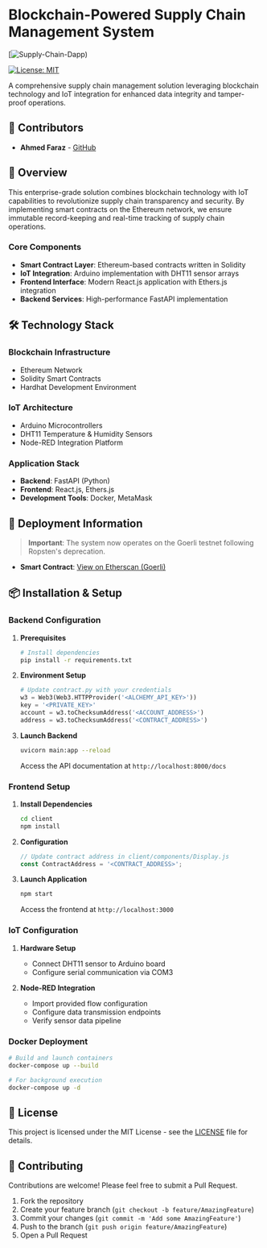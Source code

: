 # Blockchain-Powered Supply Chain Management System

[![Supply-Chain-Dapp](https://res.cloudinary.com/dqfubcyuh/image/upload/v1727890961/Home_rjofjb.png))

[![License: MIT](https://img.shields.io/badge/License-MIT-blue.svg)](https://opensource.org/licenses/MIT)

A comprehensive supply chain management solution leveraging blockchain technology and IoT integration for enhanced data integrity and tamper-proof operations.

## 👥 Contributors
- **Ahmed Faraz** - [GitHub](https://github.com/ahmed00faraz)

## 🎯 Overview

This enterprise-grade solution combines blockchain technology with IoT capabilities to revolutionize supply chain transparency and security. By implementing smart contracts on the Ethereum network, we ensure immutable record-keeping and real-time tracking of supply chain operations.

### Core Components

- **Smart Contract Layer**: Ethereum-based contracts written in Solidity
- **IoT Integration**: Arduino implementation with DHT11 sensor arrays
- **Frontend Interface**: Modern React.js application with Ethers.js integration
- **Backend Services**: High-performance FastAPI implementation

## 🛠 Technology Stack

### Blockchain Infrastructure
- Ethereum Network
- Solidity Smart Contracts
- Hardhat Development Environment

### IoT Architecture
- Arduino Microcontrollers
- DHT11 Temperature & Humidity Sensors
- Node-RED Integration Platform

### Application Stack
- **Backend**: FastAPI (Python)
- **Frontend**: React.js, Ethers.js
- **Development Tools**: Docker, MetaMask

## 🚀 Deployment Information

> **Important**: The system now operates on the Goerli testnet following Ropsten's deprecation.

- **Smart Contract**: [View on Etherscan (Goerli)](https://goerli.etherscan.io/address/0xE4b876ed393E19FbD18eC99118647BcbFE5300F3#code)

## 📦 Installation & Setup

### Backend Configuration

1. **Prerequisites**
   ```bash
   # Install dependencies
   pip install -r requirements.txt
   ```

2. **Environment Setup**
   ```python
   # Update contract.py with your credentials
   w3 = Web3(Web3.HTTPProvider('<ALCHEMY_API_KEY>'))
   key = '<PRIVATE_KEY>'
   account = w3.toChecksumAddress('<ACCOUNT_ADDRESS>')
   address = w3.toChecksumAddress('<CONTRACT_ADDRESS>')
   ```

3. **Launch Backend**
   ```bash
   uvicorn main:app --reload
   ```
   Access the API documentation at `http://localhost:8000/docs`

### Frontend Setup

1. **Install Dependencies**
   ```bash
   cd client
   npm install
   ```

2. **Configuration**
   ```javascript
   // Update contract address in client/components/Display.js
   const ContractAddress = '<CONTRACT_ADDRESS>';
   ```

3. **Launch Application**
   ```bash
   npm start
   ```
   Access the frontend at `http://localhost:3000`

### IoT Configuration

1. **Hardware Setup**
   - Connect DHT11 sensor to Arduino board
   - Configure serial communication via COM3

2. **Node-RED Integration**
   - Import provided flow configuration
   - Configure data transmission endpoints
   - Verify sensor data pipeline

### Docker Deployment

```bash
# Build and launch containers
docker-compose up --build

# For background execution
docker-compose up -d
```

## 📝 License

This project is licensed under the MIT License - see the [LICENSE](LICENSE) file for details.

## 🤝 Contributing

Contributions are welcome! Please feel free to submit a Pull Request.

1. Fork the repository
2. Create your feature branch (`git checkout -b feature/AmazingFeature`)
3. Commit your changes (`git commit -m 'Add some AmazingFeature'`)
4. Push to the branch (`git push origin feature/AmazingFeature`)
5. Open a Pull Request
